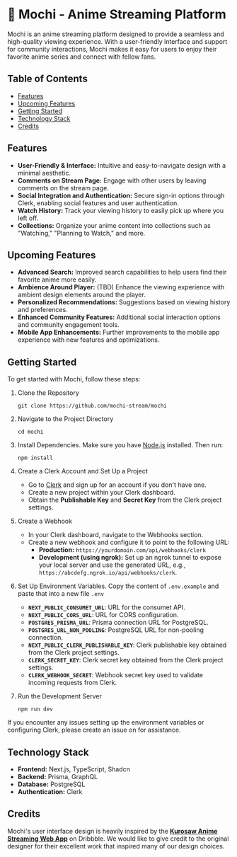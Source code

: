 # 🍡 Mochi - Anime Streaming Platform
Mochi is an anime streaming platform designed to provide a seamless and high-quality viewing experience. With a user-friendly interface and support for community interactions, Mochi makes it easy for users to enjoy their favorite anime series and connect with fellow fans.

## Table of Contents
  - [Features](#features)
  - [Upcoming Features](#upcoming-features)
  - [Getting Started](#getting-started)
  - [Technology Stack](#technology-stack)
  - [Credits](#credits)

## Features

- **User-Friendly & Interface:** Intuitive and easy-to-navigate design with a minimal aesthetic.
- **Comments on Stream Page:** Engage with other users by leaving comments on the stream page.
- **Social Integration and Authentication:** Secure sign-in options through Clerk, enabling social features and user authentication.
- **Watch History:** Track your viewing history to easily pick up where you left off.
- **Collections:** Organize your anime content into collections such as "Watching," "Planning to Watch," and more.

## Upcoming Features

- **Advanced Search:** Improved search capabilities to help users find their favorite anime more easily.
- **Ambience Around Player:** (TBD) Enhance the viewing experience with ambient design elements around the player.
- **Personalized Recommendations:** Suggestions based on viewing history and preferences.
- **Enhanced Community Features:** Additional social interaction options and community engagement tools.
- **Mobile App Enhancements:** Further improvements to the mobile app experience with new features and optimizations.

## Getting Started
To get started with Mochi, follow these steps:

1. Clone the Repository
    ```
    git clone https://github.com/mochi-stream/mochi
    ```
2. Navigate to the Project Directory
    ```
    cd mochi
    ```
3. Install Dependencies. Make sure you have [Node.js](https://nodejs.org/) installed. Then run:
   ```
   npm install
   ```
4. Create a Clerk Account and Set Up a Project
    
    - Go to [Clerk](https://clerk.dev) and sign up for an account if you don't have one.
    - Create a new project within your Clerk dashboard.
    - Obtain the **Publishable Key** and **Secret Key** from the Clerk project settings.
5. Create a Webhook
    - In your Clerk dashboard, navigate to the Webhooks section.
    - Create a new webhook and configure it to point to the following URL:
        - **Production:** `https://yourdomain.com/api/webhooks/clerk`
        - **Development (using ngrok):** Set up an ngrok tunnel to expose your local server and use the generated URL, e.g., `https://abcdefg.ngrok.io/api/webhooks/clerk`.
4. Set Up Environment Variables. Copy the content of `.env.example` and paste that into a new file `.env`
    - **`NEXT_PUBLIC_CONSUMET_URL`**: URL for the consumet API.
    - **`NEXT_PUBLIC_CORS_URL`**: URL for CORS configuration.
    - **`POSTGRES_PRISMA_URL`**: Prisma connection URL for PostgreSQL.
    - **`POSTGRES_URL_NON_POOLING`**: PostgreSQL URL for non-pooling connection.
    - **`NEXT_PUBLIC_CLERK_PUBLISHABLE_KEY`**: Clerk publishable key obtained from the Clerk project settings.
    - **`CLERK_SECRET_KEY`**: Clerk secret key obtained from the Clerk project settings.
    - **`CLERK_WEBHOOK_SECRET`**: Webhook secret key used to validate incoming requests from Clerk.
5. Run the Development Server
   ```
   npm run dev
   ```

If you encounter any issues setting up the environment variables or configuring Clerk, please create an issue on for assistance.


## Technology Stack

- **Frontend:** Next.js, TypeScript, Shadcn
- **Backend:** Prisma, GraphQL
- **Database:** PostgreSQL
- **Authentication:** Clerk

## Credits

Mochi's user interface design is heavily inspired by the **[Kurosaw Anime Streaming Web App](https://dribbble.com/shots/22982773-Kurosaw-Anime-Streaming-Web-App)** on Dribbble. We would like to give credit to the original designer for their excellent work that inspired many of our design choices.
